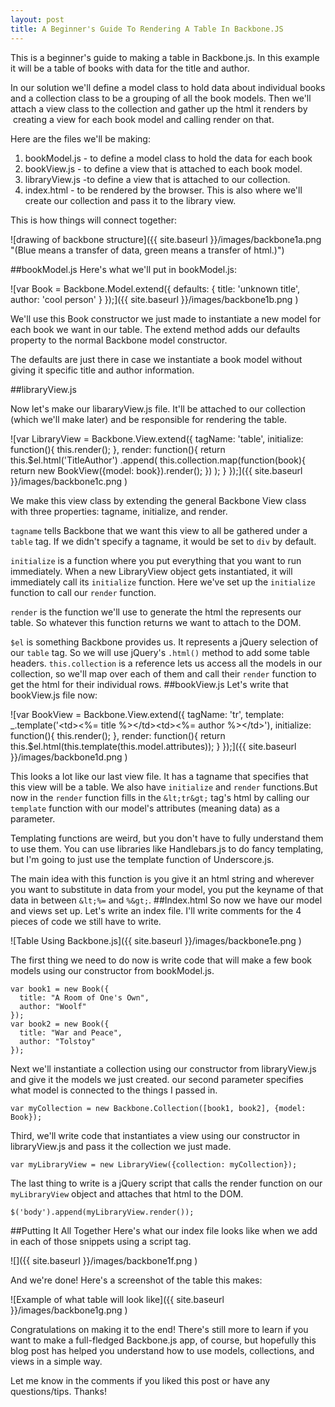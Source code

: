 ```yaml
---
layout: post
title: A Beginner's Guide To Rendering A Table In Backbone.JS
---
```


This is a beginner's guide to making a table in Backbone.js. In this example it will be a table of books with data for the title and author.

In our solution we'll define a model class to hold data about individual books and a collection class to be a grouping of all the book models. Then we'll attach a view class to the collection and gather up the html it renders by  creating a view for each book model and calling render on that.

Here are the files we'll be making:

1. bookModel.js - to define a model class to hold the data for each book
2. bookView.js - to define a view that is attached to each book model.
3. libraryView.js -to define a view that is attached to our collection.
4. index.html - to be rendered by the browser. This is also where we'll create our collection and pass it to the library view.

This is how things will connect together:

![drawing of backbone structure]({{ site.baseurl }}/images/backbone1a.png "(Blue means a transfer of data, green means a transfer of html.)")

##bookModel.js
Here's what we'll put in bookModel.js:

![var Book = Backbone.Model.extend({
  defaults: {
    title: 'unknown title',
    author: 'cool person'
  }
});]({{ site.baseurl }}/images/backbone1b.png )

We'll use this Book constructor we just made to instantiate a new model for each book we want in our table. The extend method adds our defaults property to the normal Backbone model constructor.

The defaults are just there in case we instantiate a book model without giving it specific title and author information.

##libraryView.js

Now let's make our libararyView.js file. It'll be attached to our collection (which we'll make later) and be responsible for rendering the table.

![var LibraryView = Backbone.View.extend({
  tagName: 'table',
  initialize: function(){
    this.render();
    },
  render: function(){
    return this.$el.html('TitleAuthor')
      .append( this.collection.map(function(book){
        return new BookView({model: book}).render();
      })
    );
  }
});]({{ site.baseurl }}/images/backbone1c.png )

We make this view class by extending the general Backbone View class with three properties: tagname, initialize, and render.

`tagname` tells Backbone that we want this view to all be gathered under a `table` tag. If we didn't specify a tagname, it would be set to `div` by default.

`initialize` is a function where you put everything that you want to run immediately. When a new LibraryView object gets instantiated, it will immediately call its `initialize` function. Here we've set up the `initialize` function to call our `render` function.

`render` is the function we'll use to generate the html the represents our table. So whatever this function returns we want to attach to the DOM.

`$el` is something Backbone provides us. It represents a jQuery selection of our `table` tag. So we will use jQuery's `.html()` method to add some table headers. `this.collection` is a reference lets us access all the models in our collection, so we'll map over each of them and call their `render` function to get the html for their individual rows.
##bookView.js
Let's write that bookView.js file now:

![var BookView = Backbone.View.extend({   tagName: 'tr',    template: _.template('&lt;td&gt;&lt;%= title %&gt;&lt;/td&gt;&lt;td&gt;&lt;%= author %&gt;&lt;/td&gt;'),      initialize: function(){     this.render();   },    render: function(){     return this.$el.html(this.template(this.model.attributes));   } });]({{ site.baseurl }}/images/backbone1d.png )

This looks a lot like our last view file. It has a tagname that specifies that this view will be a table. We also have `initialize` and `render` functions.But now in the `render` function fills in the `&lt;tr&gt;` tag's html by calling our `template` function with our model's attributes (meaning data) as a parameter.

Templating functions are weird, but you don't have to fully understand them to use them. You can use libraries like Handlebars.js to do fancy templating, but I'm going to just use the template function of Underscore.js.

The main idea with this function is you give it an html string and wherever you want to substitute in data from your model, you put the keyname of that data in between `&lt;%=` and `%&gt;`.
##Index.html
So now we have our model and views set up. Let's write an index file. I'll write comments for the 4 pieces of code we still have to write.

![Table Using Backbone.js]({{ site.baseurl }}/images/backbone1e.png )


The first thing we need to do now is write code that will make a few book models using our constructor from bookModel.js.
```
var book1 = new Book({
  title: "A Room of One's Own",
  author: "Woolf"
});
var book2 = new Book({
  title: "War and Peace",
  author: "Tolstoy"
});
```
Next we'll instantiate a collection using our constructor from libraryView.js and give it the models we just created. our second parameter specifies what model is connected to the things I passed in.
```
var myCollection = new Backbone.Collection([book1, book2], {model: Book});
```
Third, we'll write code that instantiates a view using our constructor in libraryView.js and pass it the collection we just made.
```
var myLibraryView = new LibraryView({collection: myCollection});
```
The last thing to write is a jQuery script that calls the render function on our `myLibraryView` object and attaches that html to the DOM.
```
$('body').append(myLibraryView.render());
```
##Putting It All Together
Here's what our index file looks like when we add in each of those snippets using a script tag.

![]({{ site.baseurl }}/images/backbone1f.png )

And we're done! Here's a screenshot of the table this makes:

![Example of what table will look like]({{ site.baseurl }}/images/backbone1g.png )

Congratulations on making it to the end! There's still more to learn if you want to make a full-fledged Backbone.js app, of course, but hopefully this blog post has helped you understand how to use models, collections, and views in a simple way.

Let me know in the comments if you liked this post or have any questions/tips. Thanks!